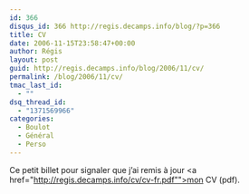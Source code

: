 ```yaml
---
id: 366
disqus_id: 366 http://regis.decamps.info/blog/?p=366
title: CV
date: 2006-11-15T23:58:47+00:00
author: Régis
layout: post
guid: http://regis.decamps.info/blog/2006/11/cv/
permalink: /blog/2006/11/cv/
tmac_last_id:
  - ""
dsq_thread_id:
  - "1371569966"
categories:
  - Boulot
  - Général
  - Perso
---
```

Ce petit billet pour signaler que j’ai remis à jour <a href="http://regis.decamps.info/cv/cv-fr.pdf"">mon CV</a> (pdf).
